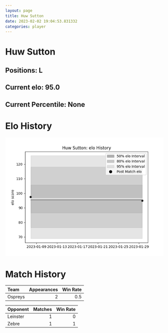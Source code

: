 ```yaml
---  
layout: page  
title: Huw Sutton  
date: 2023-02-02 19:04:53.831332  
categories: player  
---
```

# Huw Sutton

## Positions: L

## Current elo: 95.0

## Current Percentile: None

# Elo History


![elo history](history_HuwSutton.png)
# Match History


| Team    |   Appearances |   Win Rate |
|:--------|--------------:|-----------:|
| Ospreys |             2 |        0.5 |

| Opponent   |   Matches |   Win Rate |
|:-----------|----------:|-----------:|
| Leinster   |         1 |          0 |
| Zebre      |         1 |          1 |